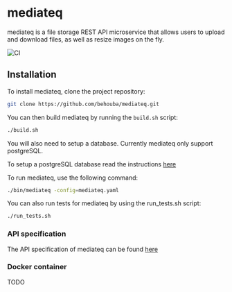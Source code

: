# mediateq

mediateq is a file storage REST API microservice that allows users to upload and download files, as well as resize images on the fly.

![CI](https://raw.githubusercontent.com/behouba/mediateq/main/.github/main.yml/badge.svg)

## Installation

To install mediateq, clone the project repository:

```bash
git clone https://github.com/behouba/mediateq.git
```

You can then build mediateq by running the `build.sh` script:

```bash
./build.sh
```

You will also need to setup a database. Currently mediateq only support postgreSQL.

To setup a postgreSQL database read the instructions [here](database/postgres/README.md)

To run mediateq, use the following command:

```bash
./bin/mediateq -config=mediateq.yaml
```

You can also run tests for mediateq by using the run_tests.sh script:

```bash
./run_tests.sh
```

### API specification

The API specification of mediateq can be found [here](docs/mediateq-0.0.1.yaml)

### Docker container

TODO
